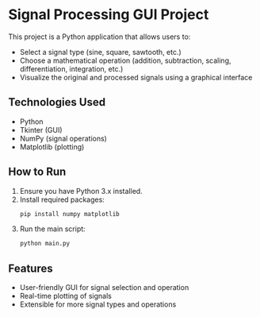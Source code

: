 # Signal Processing GUI Project

This project is a Python application that allows users to:
- Select a signal type (sine, square, sawtooth, etc.)
- Choose a mathematical operation (addition, subtraction, scaling, differentiation, integration, etc.)
- Visualize the original and processed signals using a graphical interface

## Technologies Used
- Python
- Tkinter (GUI)
- NumPy (signal operations)
- Matplotlib (plotting)

## How to Run
1. Ensure you have Python 3.x installed.
2. Install required packages:
   ```sh
   pip install numpy matplotlib
   ```
3. Run the main script:
   ```sh
   python main.py
   ```

## Features
- User-friendly GUI for signal selection and operation
- Real-time plotting of signals
- Extensible for more signal types and operations
